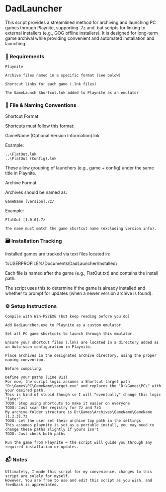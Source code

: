 <h1>DadLauncher</h1>

This script provides a streamlined method for archiving and launching PC games through Playnite, supporting .7z and .bat scripts for linking to external installers (e.g., GOG offline installers).
It is designed for long-term game archival while providing convenient and automated installation and launching.

<h3>🧰 Requirements</h3>

    Playnite

    Archive files named in a specific format (see below)

    Shortcut links for each game (.lnk files)

    The GameLaunch Shortcut.lnk added to Playnite as an emulator

<h3>📁 File & Naming Conventions</h3>

Shortcut Format

Shortcuts must follow this format:

GameName (Optional Version Information).lnk

Example:

    ..\FlatOut.lnk
    ..\FlatOut (Config).lnk

These allow grouping of launchers (e.g., game + config) under the same title in Playnite.

Archive Format

Archives should be named as:

    GameName [version].7z/

Example:

    FlatOut [1.0.0].7z

    The name must match the game shortcut name (excluding version info).

<h3>🗃️ Installation Tracking</h3>

Installed games are tracked via text files located in:

%USERPROFILE%\Documents\DadLauncher\Installed\

Each file is named after the game (e.g., FlatOut.txt) and contains the install path.

The script uses this to determine if the game is already installed and whether to prompt for updates (when a newer version archive is found).

<h3>⚙️ Setup Instructions</h3>

    Compile with Win-PS2EXE (but keep reading before you do)

    Add DadLauncher.exe to Playnite as a custom emulator.

    Set all PC game shortcuts to launch through this emulator.

    Ensure your shortcut files (.lnk) are located in a directory added as an Auto-scan configuration in Playnite.

    Place archives in the designated archive directory, using the proper naming convention.

    Before compiling:
    
    Define your paths (Line 811)
    For now, the script logic assumes a Shortcut target path "D:\Games\PC\GameName\target.exe" and replaces the "D:\Games\PC\" with your desired path.
    This is kind of stupid though so I will "eventually" change this logic "later".
    TODO: Stop using shortcuts to make it easier on everyone
    TODO: Just scan the registry for 7z and 7zG
    My archive folder structure is D:\Games\Archives\GameName\GameName [1.2.3].7z
    TODO: Let the user set their archive top path in the settings
    This assumes playnite is set as a portable install, you may need to change these paths slightly if yours isn't
    TOOD: Just check both paths 

    Run the game from Playnite — the script will guide you through any required installation or updates.

<h3>📬 Notes</h3>

    Ultimately, I made this script for my convenience, changes to this script are solely for myself. 
    However, You are free to use and edit this script as you wish, and feedback is appreciated.

